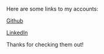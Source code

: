 Here are some links to my accounts:

[Github](https://github.com/a-mooney)

[LinkedIn](https://www.linkedin.com/in/abimooney/)

Thanks for checking them out!
